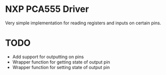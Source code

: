 # NXP PCA555 Driver
Very simple implementation for reading registers and inputs on certain pins.

# TODO
- Add support for outputting on pins
- Wrapper function for getting state of output pin
- Wrapper function for setting state of output pin
